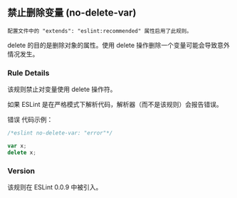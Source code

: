 ## 禁止删除变量 (no-delete-var)

```配置文件中的 "extends": "eslint:recommended" 属性启用了此规则。```

delete 的目的是删除对象的属性。使用 delete 操作删除一个变量可能会导致意外情况发生。

### Rule Details
该规则禁止对变量使用 delete 操作符。

如果 ESLint 是在严格模式下解析代码，解析器（而不是该规则）会报告错误。

错误 代码示例：
```js
/*eslint no-delete-var: "error"*/

var x;
delete x;
```

### Version
该规则在 ESLint 0.0.9 中被引入。
